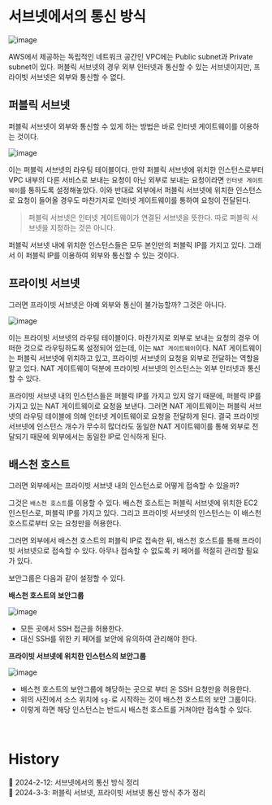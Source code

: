 # 서브넷에서의 통신 방식

![image](https://github.com/Ohjiwoo-lab/TIL/assets/74577768/7926a57f-3f74-403a-8d74-1e110a539036)

AWS에서 제공하는 독립적인 네트워크 공간인 VPC에는 Public subnet과 Private subnet이 있다. 퍼블릭 서브넷의 경우 외부 인터넷과 통신할 수 있는 서브넷이지만, 프라이빗 서브넷은 외부와 통신할 수 없다.

## 퍼블릭 서브넷

퍼블릭 서브넷이 외부와 통신할 수 있게 하는 방법은 바로 인터넷 게이트웨이를 이용하는 것이다.

![image](https://github.com/Ohjiwoo-lab/TIL/assets/74577768/e327e1fe-c135-4dc3-87aa-fc557a24adf0)

이는 퍼블릭 서브넷의 라우팅 테이블이다. 만약 퍼블릭 서브넷에 위치한 인스턴스로부터 VPC 내부의 다른 서비스로 보내는 요청이 아닌 외부로 보내는 요청이라면 `인터넷 게이트웨이`를 통하도록 설정해놓았다. 이와 반대로 외부에서 퍼블릭 서브넷에 위치한 인스턴스로 요청이 들어올 경우도 마찬가지로 인터넷 게이트웨이를 통하여 요청이 전달된다.

> 퍼블릭 서브넷은 인터넷 게이트웨이가 연결된 서브넷을 뜻한다. 따로 퍼블릭 서브넷을 지정하는 것은 아니다.

퍼블릭 서브넷 내에 위치한 인스턴스들은 모두 본인만의 퍼블릭 IP를 가지고 있다. 그래서 이 퍼블릭 IP를 이용하여 외부와 통신할 수 있는 것이다.

## 프라이빗 서브넷

그러면 프라이빗 서브넷은 아예 외부와 통신이 불가능할까? 그것은 아니다.

![image](https://github.com/Ohjiwoo-lab/TIL/assets/74577768/614d2df0-7cb8-4911-8db2-628b071efe1c)

이는 프라이빗 서브넷의 라우팅 테이블이다. 마찬가지로 외부로 보내는 요청의 경우 어떠한 것으로 라우팅하도록 설정되어 있는데, 이는 `NAT 게이트웨이`이다. NAT 게이트웨이는 퍼블릭 서브넷에 위치하고 있고, 프라이빗 서브넷의 요청을 외부로 전달하는 역할을 맡고 있다. NAT 게이트웨이 덕분에 프라이빗 서브넷의 인스턴스는 외부 인터넷과 통신할 수 있다.

프라이빗 서브넷 내의 인스턴스들은 퍼블릭 IP를 가지고 있지 않기 때문에, 퍼블릭 IP를 가지고 있는 NAT 게이트웨이로 요청을 보낸다. 그러면 NAT 게이트웨이는 퍼블릭 서브넷의 라우팅 테이블에 의해 인터넷 게이트웨이로 요청을 전달하게 된다. 결국 프라이빗 서브넷에 인스턴스 개수가 무수히 많더라도 동일한 NAT 게이트웨이를 통해 외부로 전달되기 때문에 외부에서는 동일한 IP로 인식하게 된다.

## 배스천 호스트

그러면 외부에서는 프라이빗 서브넷 내의 인스턴스로 어떻게 접속할 수 있을까?

그것은 `배스천 호스트`를 이용할 수 있다. 배스천 호스트는 퍼블릭 서브넷에 위치한 EC2 인스턴스로, 퍼블릭 IP를 가지고 있다. 그리고 프라이빗 서브넷의 인스턴스는 이 배스천 호스트로부터 오는 요청만을 허용한다.

그러면 외부에서 배스천 호스트의 퍼블릭 IP로 접속한 뒤, 배스천 호스트를 통해 프라이빗 서브넷으로 접속할 수 있다. 아무나 접속할 수 없도록 키 페어를 적절히 관리할 필요가 있다.

보안그룹은 다음과 같이 설정할 수 있다.

**배스천 호스트의 보안그룹**

![image](https://github.com/Ohjiwoo-lab/TIL/assets/74577768/27dad1d6-e987-4fae-95d9-24517a06512f)

- 모든 곳에서 SSH 접근을 허용한다.
- 대신 SSH를 위한 키 페어를 보안에 유의하여 관리해야 한다.

**프라이빗 서브넷에 위치한 인스턴스의 보안그룹**

![image](https://github.com/Ohjiwoo-lab/TIL/assets/74577768/4bab014d-6da5-4572-b3ca-2b58299e18ca)

- 배스천 호스트의 보안그룹에 해당하는 곳으로 부터 온 SSH 요청만을 허용한다.
- 위의 사진에서 소스 위치에 `sg-`로 시작하는 것이 배스천 호스트의 보안 그룹이다.
- 이렇게 하면 해당 인스턴스는 반드시 배스천 호스트를 거쳐야만 접속할 수 있다.

<br/>

# History

📌 2024-2-12: 서브넷에서의 통신 방식 정리   
📌 2024-3-3: 퍼블릭 서브넷, 프라이빗 서브넷 통신 방식 추가 정리